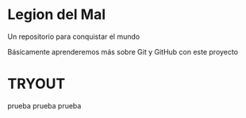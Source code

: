 # Legion del Mal
Un repositorio para conquistar el mundo

Básicamente aprenderemos más sobre Git y GitHub con este proyecto

# TRYOUT

prueba prueba prueba
